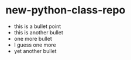 # new-python-class-repo
* this is a bullet point
* this is another bullet
* one more bullet
* I guess one more
* yet another bullet
